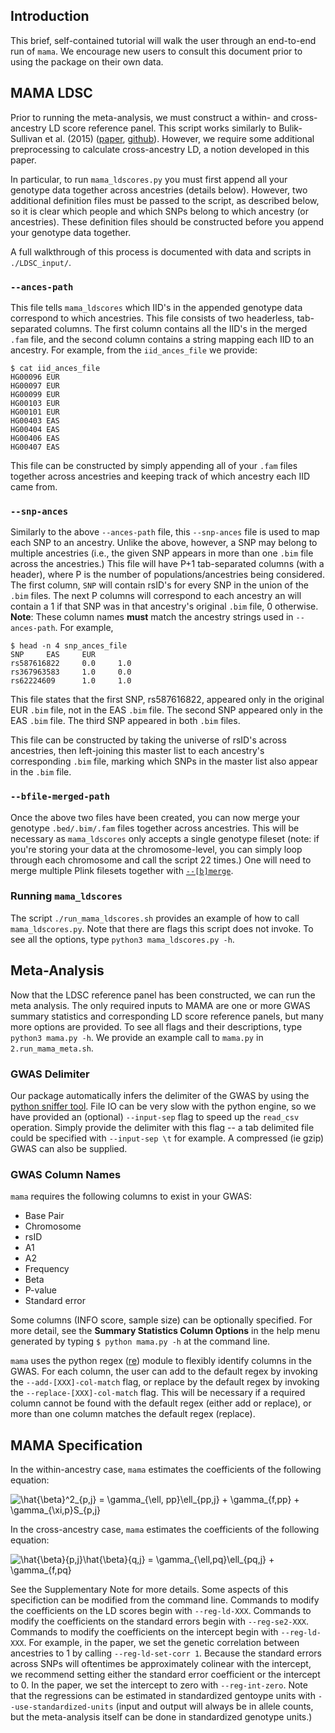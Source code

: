 ## Introduction 

This brief, self-contained tutorial will walk the user through an end-to-end run of `mama`. We encourage new users to consult this document prior to using the package on their own data.

## MAMA LDSC

Prior to running the meta-analysis, we must construct a within- and cross-ancestry LD score reference panel. This script works similarly to Bulik-Sullivan et al. (2015)  ([paper](https://www.nature.com/articles/ng.3211), [github](https://github.com/bulik/ldsc)). However, we require some additional preprocessing to calculate cross-ancestry LD, a notion developed in this paper. 

In particular, to run `mama_ldscores.py` you must first append all your genotype data together across ancestries (details below). However, two additional definition files must be passed to the script, as described below, so it is clear which people and which SNPs belong to which ancestry (or ancestries). These definition files should be constructed before you append your genotype data together.

A full walkthrough of this process is documented with data and scripts in `./LDSC_input/`. 

### `--ances-path` 

This file tells `mama_ldscores` which IID's in the appended genotype data correspond to which ancestries. This file consists of two headerless, tab-separated columns. The first column contains all the IID's in the merged `.fam` file, and the second column contains a string mapping each IID to an ancestry. For example, from the `iid_ances_file` we provide:
```
$ cat iid_ances_file
HG00096 EUR
HG00097 EUR
HG00099 EUR
HG00103 EUR
HG00101 EUR
HG00403 EAS
HG00404 EAS
HG00406 EAS
HG00407 EAS
```
This file can be constructed by simply appending all of your `.fam` files together across ancestries and keeping track of which ancestry each IID came from.

### `--snp-ances`

Similarly to the above `--ances-path` file, this `--snp-ances` file is used to map each SNP to an ancestry. Unlike the above, however, a SNP may belong to multiple ancestries (i.e., the given SNP appears in more than one `.bim` file across the ancestries.) This file will have P+1 tab-separated columns (with a header), where P is the number of populations/ancestries being considered. The first column, `SNP` will contain rsID's for every SNP in the union of the `.bim` files. The next P columns will correspond to each ancestry an will contain a 1 if that SNP was in that ancestry's original `.bim` file, 0 otherwise. **Note**: These column names **must** match the ancestry strings used in `--ances-path`. For example,
```
$ head -n 4 snp_ances_file
SNP     EAS     EUR
rs587616822     0.0     1.0
rs367963583     1.0     0.0
rs62224609      1.0     1.0
```
This file states that the first SNP, rs587616822, appeared only in the original EUR `.bim` file, not in the EAS `.bim` file. The second SNP appeared only in the EAS `.bim` file. The third SNP appeared in both `.bim` files.

This file can be constructed by taking the universe of rsID's across ancestries, then left-joining this master list to each ancestry's corresponding `.bim` file, marking which SNPs in the master list also appear in the `.bim` file.

### `--bfile-merged-path`

Once the above two files have been created, you can now merge your genotype `.bed/.bim/.fam` files together across ancestries. This will be necessary as `mama_ldscores` only accepts a single genotype fileset (note: if you're storing your data at the chromosome-level, you can simply loop through each chromosome and call the script 22 times.) One will need to merge multiple Plink filesets together with [`--[b]merge`](https://www.cog-genomics.org/plink/1.9/data#merge).

### Running `mama_ldscores`

The script `./run_mama_ldscores.sh` provides an example of how to call `mama_ldscores.py`. Note that there are flags this script does not invoke. To see all the options, type `python3 mama_ldscores.py -h`. 

## Meta-Analysis

Now that the LDSC reference panel has been constructed, we can run the meta analysis. The only required inputs to MAMA are one or more GWAS summary statistics and corresponding LD score reference panels, but many more options are provided. To see all flags and their descriptions, type `python3 mama.py -h`. We provide an example call to `mama.py` in `2.run_mama_meta.sh`. 


### GWAS Delimiter

Our package automatically infers the delimiter of the GWAS by using the [python sniffer tool](https://docs.python.org/3/library/csv.html). File IO can be very slow with the python engine, so we have provided an (optional) `--input-sep` flag to speed up the `read_csv` operation. Simply provide the delimiter with this flag --  a tab delimited file could be specified with `--input-sep \t` for example. A compressed (ie gzip) GWAS can also be supplied.

### GWAS Column Names 

`mama` requires the following columns to exist in your GWAS:

   * Base Pair
   * Chromosome  
   * rsID
   * A1 
   * A2 
   * Frequency 
   * Beta
   * P-value
   * Standard error
   
Some columns (INFO score, sample size) can be optionally specified. For more detail, see the **Summary Statistics Column Options** in the help menu generated by typing `$ python mama.py -h` at the command line. 
   
`mama` uses the python regex ([re](https://docs.python.org/3/library/re.html)) module to flexibly identify columns in the GWAS. For each column, the user can add to the default regex by invoking the `--add-[XXX]-col-match` flag, or replace by the default regex by invoking the `--replace-[XXX]-col-match` flag. This will be necessary if a required column cannot be found with the default regex (either add or replace), or more than one column matches the default regex (replace).

## MAMA Specification 

In the within-ancestry case, `mama` estimates the coefficients of the following equation:

<img src="https://latex.codecogs.com/svg.image?\hat{\beta}^2_{p,j}&space;=&space;\gamma_{\ell,&space;pp}\ell_{pp,j}&space;&plus;&space;\gamma_{f,pp}&space;&plus;&space;\gamma_{\xi,p}S_{p,j}" title="\hat{\beta}^2_{p,j} = \gamma_{\ell, pp}\ell_{pp,j} + \gamma_{f,pp} + \gamma_{\xi,p}S_{p,j}" />


In the cross-ancestry case, `mama` estimates the coefficients of the following equation:

<img src="https://latex.codecogs.com/svg.image?\hat{\beta}{p,j}\hat{\beta}{q,j}&space;=&space;\gamma_{\ell,pq}\ell_{pq,j}&space;&plus;&space;\gamma_{f,pq}" title="\hat{\beta}{p,j}\hat{\beta}{q,j} = \gamma_{\ell,pq}\ell_{pq,j} + \gamma_{f,pq}" />


See the Supplementary Note for more details. Some aspects of this specifiction can be modified from the command line. Commands to modify the coefficients on the LD scores begin with `--reg-ld-XXX`. Commands to modify the coefficients on the standard errors begin with `--reg-se2-XXX`. Commands to modify the coefficients on the intercept begin with `--reg-ld-XXX`. For example, in the paper, we set the genetic correlation between ancestries to 1 by calling `--reg-ld-set-corr 1`. Because the standard errors across SNPs will oftentimes be approximately colinear with the intercept, we recommend setting either the standard error coefficient or the intercept to 0. In the paper, we set the  intercept to zero with `--reg-int-zero`. Note that the regressions can be estimated in standardized gentoype units with `--use-standardized-units` (input and output will always be in allele counts, but the meta-analysis itself can be done in standardized genotype units.)



